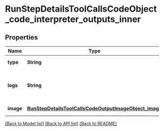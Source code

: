 # RunStepDetailsToolCallsCodeObject_code_interpreter_outputs_inner
## Properties

| Name | Type | Description | Notes |
|------------ | ------------- | ------------- | -------------|
| **type** | **String** | Always &#x60;logs&#x60;. | [default to null] |
| **logs** | **String** | The text output from the Code Interpreter tool call. | [default to null] |
| **image** | [**RunStepDetailsToolCallsCodeOutputImageObject_image**](RunStepDetailsToolCallsCodeOutputImageObject_image.md) |  | [default to null] |

[[Back to Model list]](../README.md#documentation-for-models) [[Back to API list]](../README.md#documentation-for-api-endpoints) [[Back to README]](../README.md)

